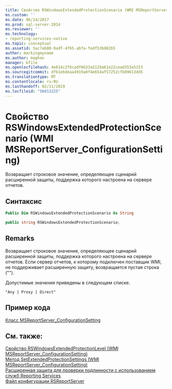 ```yaml
---
title: Свойство RSWindowsExtendedProtectionScenario (WMI MSReportServer_ConfigurationSetting) | Документация Майкрософт
ms.custom: ''
ms.date: 06/14/2017
ms.prod: sql-server-2014
ms.reviewer: ''
ms.technology:
- reporting-services-native
ms.topic: conceptual
ms.assetid: 5ac7ab80-9adf-4f65-abfa-fedf53b082b5
author: markingmyname
ms.author: maghan
manager: kfile
ms.openlocfilehash: 4e614c2f6cadf6633a5129a61e22cead353a5153
ms.sourcegitcommit: dfb1e6deaa4919a0f4e654af57252cfb09613dd5
ms.translationtype: MT
ms.contentlocale: ru-RU
ms.lasthandoff: 02/11/2019
ms.locfileid: "56013225"
---
```

# <a name="rswindowsextendedprotectionscenario-property-wmi-msreportserverconfigurationsetting"></a>Свойство RSWindowsExtendedProtectionScenario (WMI MSReportServer_ConfigurationSetting)
  Возвращает строковое значение, определяющее сценарий расширенной защиты, поддержка которого настроена на сервере отчетов.  
  
## <a name="syntax"></a>Синтаксис  
  
```vb  
Public Dim RSWindowsExtendedProtectionScenario As String  
```  
  
```csharp  
public string RSWindowsExtendedProtectionScenario;  
```  
  
## <a name="remarks"></a>Remarks  
 Возвращает строковое значение, определяющее сценарий расширенной защиты, поддержка которого настроена на сервере отчетов. Если сервер отчетов, к которому подключен поставщик WMI, не поддерживает расширенную защиту, возвращается пустая строка ("").  
  
 Допустимые значения приведены в следующем списке.  
  
 `"Any | Proxy | Direct"`  
  
## <a name="example-code"></a>Пример кода  
 [Класс MSReportServer_ConfigurationSetting](msreportserver-configurationsetting-class.md)  
  
## <a name="see-also"></a>См. также:  
 [Свойство RSWindowsExtendedProtectionLevel (WMI MSReportServer_ConfigurationSetting)](rswindowsextendedprotectionlevel-property.md)   
 [Метод SetExtendedProtectionSettings (WMI MSReportServer_ConfigurationSetting)](configurationsetting-method-setextendedprotectionsettings.md)   
 [Расширенная защита для проверки подлинности с использованием служб Reporting Services](../security/extended-protection-for-authentication-with-reporting-services.md)   
 [Файл конфигурации RSReportServer](../report-server/rsreportserver-config-configuration-file.md)  
  
  
